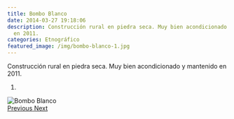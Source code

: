 ```yaml
---
title: Bombo Blanco
date: 2014-03-27 19:18:06
description: Construcción rural en piedra seca. Muy bien acondicionado y mantenido
  en 2011.
categories: Etnográfico
featured_image: /img/bombo-blanco-1.jpg
---
```



Construcción rural en piedra seca. Muy bien acondicionado y mantenido en 2011.

<div id="myCarousel" class="carousel slide" df-ride="carousel">
  <!-- Indicators -->
  <ol class="carousel-indicators">
    <li df-target="#myCarousel" df-slide-to="0" class="active"></li>
  </ol>
  <!-- Wrapper for slides -->
  <div class="carousel-inner" role="listbox">
    <div class="item active">
      <img src="/img/bombo-blanco-1.jpg" alt="Bombo Blanco">
    </div>
  <!-- Left and right controls -->
  <a class="left carousel-control" href="#myCarousel" role="button" df-slide="prev">
    <span class="glyphicon glyphicon-chevron-left" aria-hidden="true"></span>
    <span class="sr-only">Previous</span>
  </a>
  <a class="right carousel-control" href="#myCarousel" role="button" df-slide="next">
    <span class="glyphicon glyphicon-chevron-right" aria-hidden="true"></span>
    <span class="sr-only">Next</span>
  </a>
</div>
